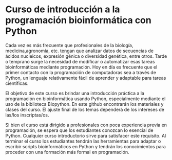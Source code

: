 # Curso de introducción a la programación bioinformática con Python
 
Cada vez es más frecuente que profesionales de la biología, medicina,agronomía, etc. tengan que analizar datos de secuencias de ácidos nucleicos, expresión génica o diversidad genética, entre otros. Tarde o temprano surge la necesidad de modificar o automatizar esas tareas bioinformáticas mediante programación. Hoy en día es frecuente que el primer contacto con la programación de computadoras sea a través de Python, un lenguaje relativamente fácil de aprender y adaptable para tareas científicas. 

El objetivo de este curso es brindar una introducción práctica a la programación en bioinformática usando Python, especialmente mediante el uso de la biblioteca Biopython. En este github encontrarán los materiales y clases del curso. El ajuste final de los temas dependerá de los intereses de las/los inscriptas/os.

Si bien el curso está dirigido a profesionales con poca experiencia previa en programación, se espera que los estudiantes conozcan lo esencial de Python. Cualquier curso introductorio sirve para satisfacer este requisito. Al terminar el curso los estudiantes tendrán las herramientas para adaptar o escribir scripts bioinformáticos en Python y tendrán los conocimientos para proceder con una formación más formal en programación.
